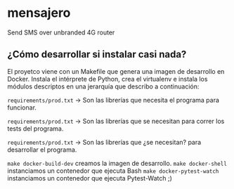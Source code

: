 # mensajero
Send SMS over unbranded 4G router

## ¿Cómo desarrollar si instalar casi nada?
El proyetco viene con un Makefile que genera una imagen de desarrollo en Docker. Instala el intérprete de Python, crea el virtualenv e instala los módulos descriptos en una jerarquía que describo a continuación:

`requirements/prod.txt` -> Son las librerías que necesita el programa para funcionar.

`requirements/prod.txt` -> Son las librerías que se necesitan para correr los tests del programa.

`requirements/prod.txt` -> Son las librerías que ¿se necesitan? para desarrollar el programa.

`make docker-build-dev` creamos la imagen de desarrollo.
`make docker-shell` instanciamos un contenedor que ejecuta Bash
`make docker-pytest-watch` instanciamos un contenedor que ejecuta Pytest-Watch ;)
